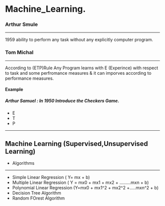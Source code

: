 # Machine_Learning.
 ### Arthur Smule
 --------------------------------------
 1959 ability to  perform any task without any explicitly computer program.
### Tom Michal 
-------------------------------------------
According to (ETP)Rule  Any Program learns with E (Experince) with respect to task and some perfromance measures & it can imporves according to performance measures.

#### Example 
 ##### Arthur Samuel : In 1950 Introduce the Checkers Game.
 - E  
 - T
 - P
----------------------------------
Machine Learning (Supervised,Unsupervised Learning) 
---------------------------------------------------
- Algorithms 
--------------------------------------------
- Simple Linear Regression
   ( Y= mx + b)
- Multiple Linear Regression
  ( Y = mx0 + mx1 + mx2 + .........mxn + b)
- Polynomial Linear Regression
  (Y=mx0 + mx1^2 + mx2^2 +.....mxn^2 + b)
- Decision Tree Algorithm
- Random FOrest Algorithm
